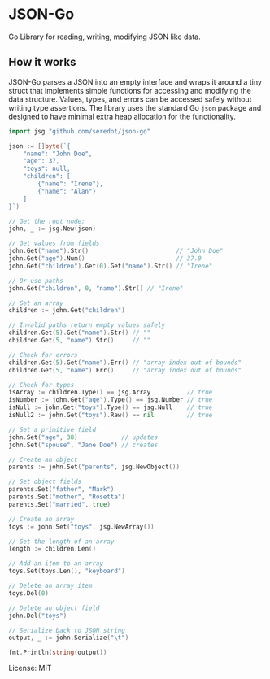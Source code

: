 # JSON-Go

Go Library for reading, writing, modifying JSON like data.

## How it works

JSON-Go parses a JSON into an empty interface and wraps it around a tiny struct that implements simple functions for accessing and modifying the data structure. Values, types, and errors can be accessed safely without writing type assertions. The library uses the standard Go `json` package and designed to have minimal extra heap allocation for the functionality.

```go
import jsg "github.com/seredot/json-go"

json := []byte(`{
    "name": "John Doe",
    "age": 37,
    "toys": null,
    "children": [
        {"name": "Irene"},
        {"name": "Alan"}
    ]
}`)

// Get the root node:
john, _ := jsg.New(json)

// Get values from fields
john.Get("name").Str()                        // "John Doe"
john.Get("age").Num()                         // 37.0
john.Get("children").Get(0).Get("name").Str() // "Irene"

// Or use paths
john.Get("children", 0, "name").Str() // "Irene"

// Get an array
children := john.Get("children")

// Invalid paths return empty values safely
children.Get(5).Get("name").Str() // ""
children.Get(5, "name").Str()     // ""

// Check for errors
children.Get(5).Get("name").Err() // "array index out of bounds"
children.Get(5, "name").Err()     // "array index out of bounds"

// Check for types
isArray := children.Type() == jsg.Array          // true
isNumber := john.Get("age").Type() == jsg.Number // true
isNull := john.Get("toys").Type() == jsg.Null    // true
isNull2 := john.Get("toys").Raw() == nil         // true

// Set a primitive field
john.Set("age", 38)            // updates
john.Set("spouse", "Jane Doe") // creates

// Create an object
parents := john.Set("parents", jsg.NewObject())

// Set object fields
parents.Set("father", "Mark")
parents.Set("mother", "Rosetta")
parents.Set("married", true)

// Create an array
toys := john.Set("toys", jsg.NewArray())

// Get the length of an array
length := children.Len()

// Add an item to an array
toys.Set(toys.Len(), "keyboard")

// Delete an array item
toys.Del(0)

// Delete an object field
john.Del("toys")

// Serialize back to JSON string
output, _ := john.Serialize("\t")

fmt.Println(string(output))
```

License: MIT
